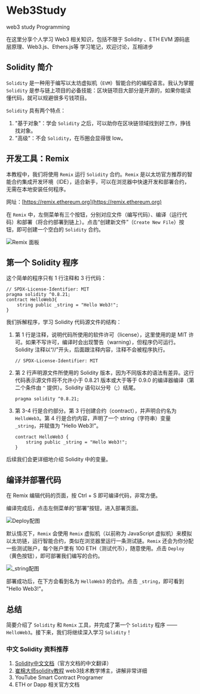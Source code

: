 # Web3Study
web3 study Programming

在这里分享个人学习 Web3 相关知识，包括不限于 Solidity 、ETH EVM 源码底层原理、Web3.js、Ethers.js等 学习笔记，欢迎讨论，互相进步

## Solidity 简介

`Solidity` 是一种用于编写以太坊虚拟机（`EVM`）智能合约的编程语言。我认为掌握 `Solidity` 是参与链上项目的必备技能：区块链项目大部分是开源的，如果你能读懂代码，就可以规避很多亏钱项目。

`Solidity` 具有两个特点：

1. "基于对象"：学会 `Solidity` 之后，可以助你在区块链领域找到好工作，挣钱找对象。
2. "高级"：不会 `Solidity`，在币圈会显得很 low。

## 开发工具：Remix

本教程中，我们将使用 `Remix` 运行 `Solidity` 合约。`Remix` 是以太坊官方推荐的智能合约集成开发环境（IDE），适合新手，可以在浏览器中快速开发和部署合约，无需在本地安装任何程序。

网址：[https://remix.ethereum.org](https://remix.ethereum.org)

在 `Remix` 中，左侧菜单有三个按钮，分别对应文件（编写代码）、编译（运行代码）和部署（将合约部署到链上）。点击“创建新文件”（`Create New File`）按钮，即可创建一个空白的 `Solidity` 合约。

![Remix 面板](https://www.wtf.academy/assets/images/1-1-59ec4df354181363259759212e42dad1.png)

## 第一个 Solidity 程序

这个简单的程序只有 1 行注释和 3 行代码：

```solidity
// SPDX-License-Identifier: MIT
pragma solidity ^0.8.21;
contract HelloWeb3{
    string public _string = "Hello Web3!";
}
```

我们拆解程序，学习 Solidity 代码源文件的结构：

1. 第 1 行是注释，说明代码所使用的软件许可（license），这里使用的是 MIT 许可。如果不写许可，编译时会出现警告（warning），但程序仍可运行。Solidity 注释以“//”开头，后面跟注释内容，注释不会被程序执行。

   ```solidity
   // SPDX-License-Identifier: MIT
   ```

2. 第 2 行声明源文件所使用的 Solidity 版本，因为不同版本的语法有差异。这行代码表示源文件将不允许小于 0.8.21 版本或大于等于 0.9.0 的编译器编译（第二个条件由 `^` 提供）。Solidity 语句以分号（;）结尾。

   ```solidity
   pragma solidity ^0.8.21;
   ```

3. 第 3-4 行是合约部分。第 3 行创建合约（contract），并声明合约名为 `HelloWeb3`。第 4 行是合约内容，声明了一个 string（字符串）变量 `_string`，并赋值为 "Hello Web3!"。

   ```solidity
   contract HelloWeb3 {
       string public _string = "Hello Web3!";
   }
   ```

后续我们会更详细地介绍 Solidity 中的变量。

## 编译并部署代码

在 Remix 编辑代码的页面，按 Ctrl + S 即可编译代码，非常方便。

编译完成后，点击左侧菜单的“部署”按钮，进入部署页面。

![Deploy配图](https://www.wtf.academy/assets/images/1-2-4aa15d4d789e8e2d4e312edc84374ce5.png)

默认情况下，`Remix` 会使用 `Remix` 虚拟机（以前称为 JavaScript 虚拟机）来模拟以太坊链，运行智能合约，类似在浏览器里运行一条测试链。`Remix` 还会为你分配一些测试账户，每个账户里有 100 ETH（测试代币），随意使用。点击 `Deploy`（黄色按钮），即可部署我们编写的合约。

![_string配图](https://www.wtf.academy/assets/images/1-3-7efd0f70cd17c437f6ec29fc6d28c0d6.png)

部署成功后，在下方会看到名为 `HelloWeb3` 的合约。点击 `_string`，即可看到 "Hello Web3!"。

## 总结

简要介绍了 `Solidity` 和 `Remix` 工具，并完成了第一个 `Solidity` 程序 —— `HelloWeb3`。接下来，我们将继续深入学习 `Solidity`！

### 中文 Solidity 资料推荐

1. [Solidity中文文档](https://docs.soliditylang.org/zh/v0.8.19/index.html)（官方文档的中文翻译）
2. [崔棉大师solidity教程](https://space.bilibili.com/286084162) web3技术教学博主，讲解非常详细
3. YouTube Smart Contract Programer 
4. ETH or Dapp 相关官方文档
